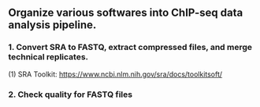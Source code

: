 ## Organize various softwares into ChIP-seq data analysis pipeline.
                       
                       
### 1. Convert SRA to FASTQ, extract compressed files, and merge technical replicates.
(1)  SRA Toolkit: https://www.ncbi.nlm.nih.gov/sra/docs/toolkitsoft/               

### 2. Check quality for FASTQ files

